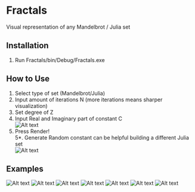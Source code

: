 # Fractals
 Visual representation of any Mandelbrot / Julia set
 
 ## Installation
 1. Run Fractals/bin/Debug/Fractals.exe <br>

## How to Use
1. Select type of set (Mandelbrot/Julia)
2. Input amount of iterations N (more iterations means sharper visualization)
3. Set degree of Z
4. Input Real and Imaginary part of constant C<br>
![Alt text](https://user-images.githubusercontent.com/23034890/67960943-4b49c680-fbfb-11e9-9d30-9dddac4084bb.png)
5. Press Render!<br>
5*. Generate Random constant can be helpful building a different Julia set<br>
![Alt text](https://user-images.githubusercontent.com/23034890/67961057-7d5b2880-fbfb-11e9-80e4-b593bcbd7bde.png) <br>


## Examples
![Alt text](https://user-images.githubusercontent.com/23034890/67959494-1fc5dc80-fbf9-11e9-80f2-f2ee294a0d91.png)
![Alt text](https://user-images.githubusercontent.com/23034890/67960835-25bcbd00-fbfb-11e9-96d2-872fa296674e.png)
![Alt text](https://user-images.githubusercontent.com/23034890/67960484-a3cc9400-fbfa-11e9-881e-9f83c9a9372f.png)
![Alt text](https://user-images.githubusercontent.com/23034890/67960879-35d49c80-fbfb-11e9-9fcb-21d8c475adeb.png)
![Alt text](https://user-images.githubusercontent.com/23034890/67961248-bc897980-fbfb-11e9-9ba6-9bd0479cfcde.png)
![Alt text](https://user-images.githubusercontent.com/23034890/67961045-76341a80-fbfb-11e9-97db-6909ee111120.png)
![Alt text](https://user-images.githubusercontent.com/23034890/67961412-f5c1e980-fbfb-11e9-9b2d-62b6e67f3a79.png)
